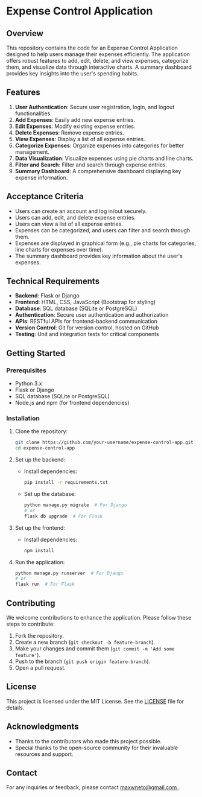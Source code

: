 # Expense Control Application

## Overview

This repository contains the code for an Expense Control Application designed to help users manage their expenses efficiently. The application offers robust features to add, edit, delete, and view expenses, categorize them, and visualize data through interactive charts. A summary dashboard provides key insights into the user's spending habits.

## Features

1. **User Authentication**: Secure user registration, login, and logout functionalities.
2. **Add Expenses**: Easily add new expense entries.
3. **Edit Expenses**: Modify existing expense entries.
4. **Delete Expenses**: Remove expense entries.
5. **View Expenses**: Display a list of all expense entries.
6. **Categorize Expenses**: Organize expenses into categories for better management.
7. **Data Visualization**: Visualize expenses using pie charts and line charts.
8. **Filter and Search**: Filter and search through expense entries.
9. **Summary Dashboard**: A comprehensive dashboard displaying key expense information.

## Acceptance Criteria

- Users can create an account and log in/out securely.
- Users can add, edit, and delete expense entries.
- Users can view a list of all expense entries.
- Expenses can be categorized, and users can filter and search through them.
- Expenses are displayed in graphical form (e.g., pie charts for categories, line charts for expenses over time).
- The summary dashboard provides key information about the user's expenses.

## Technical Requirements

- **Backend**: Flask or Django
- **Frontend**: HTML, CSS, JavaScript (Bootstrap for styling)
- **Database**: SQL database (SQLite or PostgreSQL)
- **Authentication**: Secure user authentication and authorization
- **APIs**: RESTful APIs for frontend-backend communication
- **Version Control**: Git for version control, hosted on GitHub
- **Testing**: Unit and integration tests for critical components

## Getting Started

### Prerequisites

- Python 3.x
- Flask or Django
- SQL database (SQLite or PostgreSQL)
- Node.js and npm (for frontend dependencies)

### Installation

1. Clone the repository:
   ```bash
   git clone https://github.com/your-username/expense-control-app.git
   cd expense-control-app
   ```

2. Set up the backend:
   - Install dependencies:
     ```bash
     pip install -r requirements.txt
     ```
   - Set up the database:
     ```bash
     python manage.py migrate  # For Django
     # or
     flask db upgrade  # For Flask
     ```

3. Set up the frontend:
   - Install dependencies:
     ```bash
     npm install
     ```

4. Run the application:
   ```bash
   python manage.py runserver  # For Django
   # or
   flask run  # For Flask
   ```

## Contributing

We welcome contributions to enhance the application. Please follow these steps to contribute:

1. Fork the repository.
2. Create a new branch (`git checkout -b feature-branch`).
3. Make your changes and commit them (`git commit -m 'Add some feature'`).
4. Push to the branch (`git push origin feature-branch`).
5. Open a pull request.

## License

This project is licensed under the MIT License. See the [LICENSE](LICENSE) file for details.

## Acknowledgments

- Thanks to the contributors who made this project possible.
- Special thanks to the open-source community for their invaluable resources and support.

## Contact

For any inquiries or feedback, please contact [maxwneto@gmail.com
](mailto:maxwneto@gmail.com).